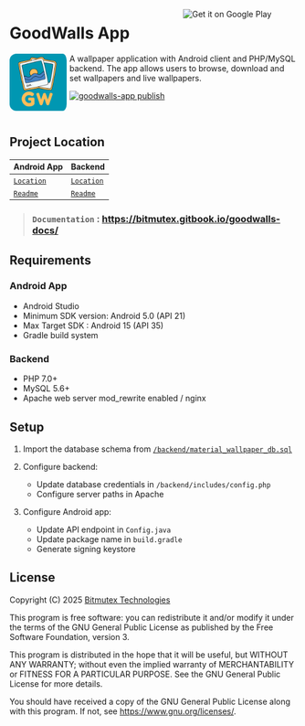[<img src="https://play.google.com/intl/en_us/badges/static/images/badges/en_badge_web_generic.png"  alt="Get it on Google Play"  height="auto" width="200" align="right">](https://play.google.com/store/apps/details?id=com.app.goodwalls1)



# GoodWalls App

<img src="./android_app/assets/logo.png" alt="Goodwalls logo" height="auto" width="100" align="left" style="border-radius:12px; padding-right:5px;">

A wallpaper application with Android client and PHP/MySQL backend. The app allows users to browse, download and set wallpapers and live wallpapers.

[![goodwalls-app publish](https://github.com/aamitn/goodwalls/actions/workflows/publish.yml/badge.svg)](https://github.com/aamitn/goodwalls/actions/workflows/publish.yml)

<br>

## Project Location

| **Android App**                    | **Backend**                    |
|------------------------------------|--------------------------------|
| [`Location`](./android_app/)       | [`Location`](./backend/)       |
| [`Readme`](./android_app/README.md)  | [`Readme`](./backend/README.md)  |


>### `Documentation` : https://bitmutex.gitbook.io/goodwalls-docs/


## Requirements

### Android App
- Android Studio
- Minimum SDK version: Android 5.0 (API 21)
- Max Target SDK : Android 15 (API 35)
- Gradle build system

### Backend
- PHP 7.0+
- MySQL 5.6+
- Apache web server mod_rewrite enabled / nginx

## Setup

1. Import the database schema from [`/backend/material_wallpaper_db.sql`](./backend/material_wallpaper_db.sql)

2. Configure backend:
   - Update database credentials in `/backend/includes/config.php`
   - Configure server paths in Apache

3. Configure Android app:
   - Update API endpoint in `Config.java`
   - Update package name in `build.gradle`
   - Generate signing keystore

## License
Copyright (C) 2025 [Bitmutex Technologies](https://www.bitmutex.com)

This program is free software: you can redistribute it and/or modify it under the terms of the GNU General Public License as published by the Free Software Foundation, version 3.

This program is distributed in the hope that it will be useful, but WITHOUT ANY WARRANTY; without even the implied warranty of MERCHANTABILITY or FITNESS FOR A PARTICULAR PURPOSE. See the GNU General Public License for more details.

You should have received a copy of the GNU General Public License along with this program. If not, see <https://www.gnu.org/licenses/>. 

